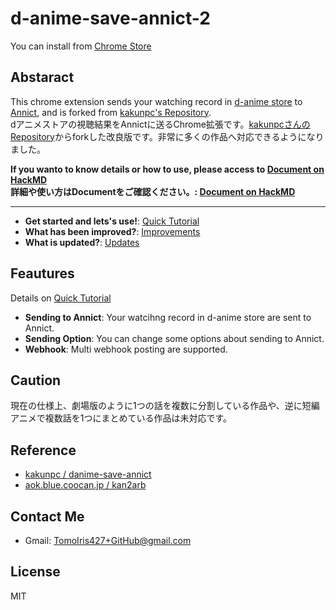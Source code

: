 # d-anime-save-annict-2

You can install from [Chrome Store](https://chrome.google.com/webstore/detail/danime-save-annict-2/kclfdffcicdnmfjaiikclpoldoojfnpj?hl=ja)

## Abstaract
This chrome extension sends your watching record in [d-anime store](https://anime.dmkt-sp.jp/animestore/tp_pc) to [Annict](https://annict.jp/), and is forked from [kakunpc's Repository](https://github.com/kakunpc/danime-save-annict).  
dアニメストアの視聴結果をAnnictに送るChrome拡張です。[kakunpcさんのRepository](https://github.com/kakunpc/danime-save-annict)からforkした改良版です。非常に多くの作品へ対応できるようになりました。

**If you wanto to know details or how to use, please access to [Document on HackMD](https://hackmd.io/@ystl/Hy1h_mqcv/%2FyPgVV_bDS92mEUJJvWfk7g)**  
**詳細や使い方はDocumentをご確認ください。: [Document on HackMD](https://hackmd.io/@ystl/Hy1h_mqcv/%2FyPgVV_bDS92mEUJJvWfk7g)**


----

- **Get started and lets's use!**: [Quick Tutorial](https://hackmd.io/@ystl/Hy1h_mqcv/%2FQRGRL9xxT7G9iswfGnmGiQ)
- **What has been improved?**: [Improvements](https://hackmd.io/@ystl/Hy1h_mqcv/%2FCz8m07FlQA-l9ni1XnS0PA)
- **What is updated?**: [Updates](https://hackmd.io/@ystl/Hy1h_mqcv/%2FlQXeWQnQQEWEX6807wtqIg)

## Feautures
Details on [Quick Tutorial](https://hackmd.io/@ystl/Hy1h_mqcv/%2FQRGRL9xxT7G9iswfGnmGiQ)

- **Sending to Annict**: Your watcihng record in d-anime store are sent to Annict.
- **Sending Option**: You can change some options about sending to Annict.
- **Webhook**: Multi webhook posting are supported.
## Caution
現在の仕様上、劇場版のように1つの話を複数に分割している作品や、逆に短編アニメで複数話を1つにまとめている作品は未対応です。

## Reference

- [kakunpc / danime-save-annict](https://github.com/kakunpc/danime-save-annict)
- [aok.blue.coocan.jp / kan2arb](http://aok.blue.coocan.jp/jscript/kan2arb.html)

## Contact Me
- Gmail: TomoIris427+GitHub@gmail.com

## License
MIT

